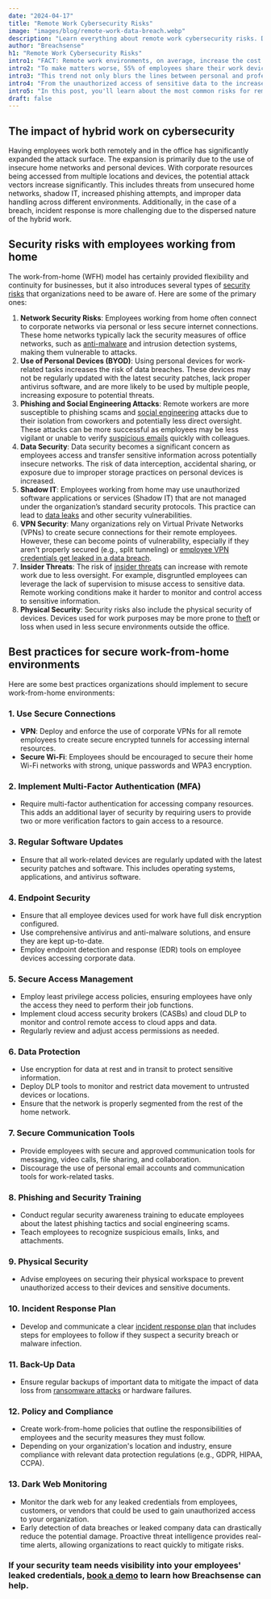 ```yaml
---
date: "2024-04-17"
title: "Remote Work Cybersecurity Risks"
image: "images/blog/remote-work-data-breach.webp"
description: "Learn everything about remote work cybersecurity risks. Discover the steps needed to protect your organization from data breaches due to remote work."
author: "Breachsense"
h1: "Remote Work Cybersecurity Risks"
intro1: "FACT: Remote work environments, on average, increase the cost of a data breach by $137,000 ([IBM](https://www.ibm.com/security/digital-assets/cost-data-breach-report/1Cost%20of%20a%20Data%20Breach%20Report%202020.pdf))."
intro2: "To make matters worse, 55% of employees share their work devices with family for non-work related activities ([Proofpoint](https://www.proofpoint.com/us/security-awareness/post/employees-take-risks-when-using-corporate-devices-personal-tasks))."
intro3: "This trend not only blurs the lines between personal and professional life but also increases organizations' financial and security risks."
intro4: "From the unauthorized access of sensitive data to the increased risk of data breaches due to malware infections, the consequences can be severe."
intro5: "In this post, you'll learn about the most common risks for remote employees as well as how to protect your organization effectively."
draft: false
---
```

## The impact of hybrid work on cybersecurity

Having employees work both remotely and in the office has significantly expanded the attack surface. The expansion is primarily due to the use of insecure home networks and personal devices. With corporate resources being accessed from multiple locations and devices, the potential attack vectors increase significantly. This includes threats from unsecured home networks, shadow IT, increased phishing attempts, and improper data handling across different environments. Additionally, in the case of a breach, incident response is more challenging due to the dispersed nature of the hybrid work.

## Security risks with employees working from home

The work-from-home (WFH) model has certainly provided flexibility and continuity for businesses, but it also introduces several types of [security risks](https://www.breachsense.com/blog/remote-working-data-protection/) that organizations need to be aware of. Here are some of the primary ones:

1. **Network Security Risks**: Employees working from home often connect to corporate networks via personal or less secure internet connections. These home networks typically lack the security measures of office networks, such as [anti-malware](https://www.breachsense.com/blog/malware-incident-response/) and intrusion detection systems, making them vulnerable to attacks.
2. **Use of Personal Devices (BYOD)**: Using personal devices for work-related tasks increases the risk of data breaches. These devices may not be regularly updated with the latest security patches, lack proper antivirus software, and are more likely to be used by multiple people, increasing exposure to potential threats.
3. **Phishing and Social Engineering Attacks**: Remote workers are more susceptible to phishing scams and [social engineering](https://www.breachsense.com/blog/data-breach-human-error/) attacks due to their isolation from coworkers and potentially less direct oversight. These attacks can be more successful as employees may be less vigilant or unable to verify [suspicious emails](https://www.breachsense.com/blog/email-threat-types/) quickly with colleagues.
4. **Data Security**: Data security becomes a significant concern as employees access and transfer sensitive information across potentially insecure networks. The risk of data interception, accidental sharing, or exposure due to improper storage practices on personal devices is increased.
5. **Shadow IT**: Employees working from home may use unauthorized software applications or services (Shadow IT) that are not managed under the organization’s standard security protocols. This practice can lead to [data leaks](https://www.breachsense.com/blog/data-breach-causes/) and other security vulnerabilities.
6. **VPN Security**: Many organizations rely on Virtual Private Networks (VPNs) to create secure connections for their remote employees. However, these can become points of vulnerability, especially if they aren't properly secured (e.g., split tunneling) or [employee VPN credentials get leaked in a data breach](https://www.breachsense.com/blog/prevent-third-party-data-breaches/).
7. **Insider Threats**: The risk of [insider threats](https://www.breachsense.com/blog/insider-threat-data-breach/) can increase with remote work due to less oversight. For example, disgruntled employees can leverage the lack of supervision to misuse access to sensitive data. Remote working conditions make it harder to monitor and control access to sensitive information.
8. **Physical Security**: Security risks also include the physical security of devices. Devices used for work purposes may be more prone to [theft](https://www.breachsense.com/blog/data-theft/) or loss when used in less secure environments outside the office.

## Best practices for secure work-from-home environments

Here are some best practices organizations should implement to secure work-from-home environments:

### 1. **Use Secure Connections**

- **VPN**: Deploy and enforce the use of corporate VPNs for all remote employees to create secure encrypted tunnels for accessing internal resources.
- **Secure Wi-Fi**: Employees should be encouraged to secure their home Wi-Fi networks with strong, unique passwords and WPA3 encryption.

### 2. **Implement Multi-Factor Authentication (MFA)**

- Require multi-factor authentication for accessing company resources. This adds an additional layer of security by requiring users to provide two or more verification factors to gain access to a resource.

### 3. **Regular Software Updates**

- Ensure that all work-related devices are regularly updated with the latest security patches and software. This includes operating systems, applications, and antivirus software.

### 4. **Endpoint Security**

- Ensure that all employee devices used for work have full disk encryption configured.
- Use comprehensive antivirus and anti-malware solutions, and ensure they are kept up-to-date.
- Employ endpoint detection and response (EDR) tools on employee devices accessing corporate data.

### 5. **Secure Access Management**

- Employ least privilege access policies, ensuring employees have only the access they need to perform their job functions.
- Implement cloud access security brokers (CASBs) and cloud DLP to monitor and control remote access to cloud apps and data.
- Regularly review and adjust access permissions as needed.

### 6. **Data Protection**

- Use encryption for data at rest and in transit to protect sensitive information.
- Deploy DLP tools to monitor and restrict data movement to untrusted devices or locations.
- Ensure that the network is properly segmented from the rest of the home network.

### 7. **Secure Communication Tools**

- Provide employees with secure and approved communication tools for messaging, video calls, file sharing, and collaboration.
- Discourage the use of personal email accounts and communication tools for work-related tasks.

### 8. **Phishing and Security Training**

- Conduct regular security awareness training to educate employees about the latest phishing tactics and social engineering scams.
- Teach employees to recognize suspicious emails, links, and attachments.

### 9. **Physical Security**

- Advise employees on securing their physical workspace to prevent unauthorized access to their devices and sensitive documents.

### 10. **Incident Response Plan**

- Develop and communicate a clear [incident response plan](https://www.breachsense.com/blog/data-breach-response-checklist/) that includes steps for employees to follow if they suspect a security breach or malware infection.

### 11. **Back-Up Data**

- Ensure regular backups of important data to mitigate the impact of data loss from [ransomware attacks](https://www.breachsense.com/blog/ransomware-attack-response-plan/) or hardware failures.

### 12. **Policy and Compliance**

- Create work-from-home policies that outline the responsibilities of employees and the security measures they must follow.
- Depending on your organization's location and industry, ensure compliance with relevant data protection regulations (e.g., GDPR, HIPAA, CCPA).

### 13. Dark Web Monitoring

- Monitor the dark web for any leaked credentials from employees, customers, or vendors that could be used to gain unauthorized access to your organization.
- Early detection of data breaches or leaked company data can drastically reduce the potential damage. Proactive threat intelligence provides real-time alerts, allowing organizations to react quickly to mitigate risks.

### If your security team needs visibility into your employees' leaked credentials, [book a demo](https://www.breachsense.com/book-demo/) to learn how Breachsense can help.
